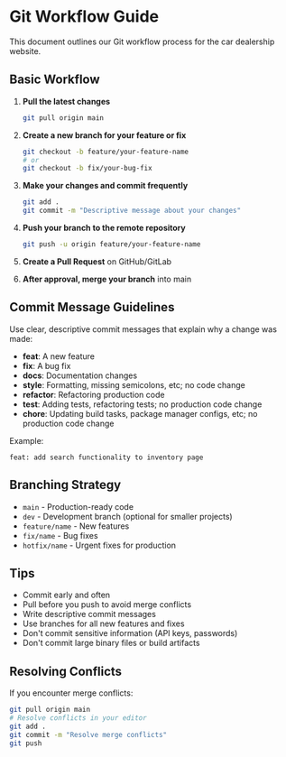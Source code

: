 # Git Workflow Guide

This document outlines our Git workflow process for the car dealership website.

## Basic Workflow

1. **Pull the latest changes**
   ```bash
   git pull origin main
   ```

2. **Create a new branch for your feature or fix**
   ```bash
   git checkout -b feature/your-feature-name
   # or
   git checkout -b fix/your-bug-fix
   ```

3. **Make your changes and commit frequently**
   ```bash
   git add .
   git commit -m "Descriptive message about your changes"
   ```

4. **Push your branch to the remote repository**
   ```bash
   git push -u origin feature/your-feature-name
   ```

5. **Create a Pull Request** on GitHub/GitLab

6. **After approval, merge your branch** into main

## Commit Message Guidelines

Use clear, descriptive commit messages that explain why a change was made:

- **feat**: A new feature
- **fix**: A bug fix
- **docs**: Documentation changes
- **style**: Formatting, missing semicolons, etc; no code change
- **refactor**: Refactoring production code
- **test**: Adding tests, refactoring tests; no production code change
- **chore**: Updating build tasks, package manager configs, etc; no production code change

Example:
```
feat: add search functionality to inventory page
```

## Branching Strategy

- `main` - Production-ready code
- `dev` - Development branch (optional for smaller projects)
- `feature/name` - New features
- `fix/name` - Bug fixes
- `hotfix/name` - Urgent fixes for production

## Tips

- Commit early and often
- Pull before you push to avoid merge conflicts
- Write descriptive commit messages
- Use branches for all new features and fixes
- Don't commit sensitive information (API keys, passwords)
- Don't commit large binary files or build artifacts

## Resolving Conflicts

If you encounter merge conflicts:

```bash
git pull origin main
# Resolve conflicts in your editor
git add .
git commit -m "Resolve merge conflicts"
git push
``` 
